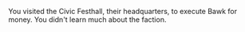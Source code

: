 You visited the Civic Festhall, their headquarters, to execute Bawk for money. You didn't learn much about the faction.